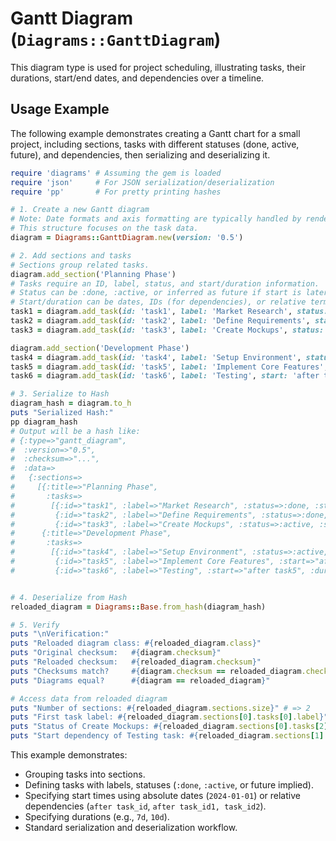 # Gantt Diagram (`Diagrams::GanttDiagram`)

This diagram type is used for project scheduling, illustrating tasks, their durations, start/end dates, and dependencies over a timeline.

## Usage Example

The following example demonstrates creating a Gantt chart for a small project, including sections, tasks with different statuses (done, active, future), and dependencies, then serializing and deserializing it.

```ruby
require 'diagrams' # Assuming the gem is loaded
require 'json'     # For JSON serialization/deserialization
require 'pp'       # For pretty printing hashes

# 1. Create a new Gantt diagram
# Note: Date formats and axis formatting are typically handled by rendering tools.
# This structure focuses on the task data.
diagram = Diagrams::GanttDiagram.new(version: '0.5')

# 2. Add sections and tasks
# Sections group related tasks.
diagram.add_section('Planning Phase')
# Tasks require an ID, label, status, and start/duration information.
# Status can be :done, :active, or inferred as future if start is later.
# Start/duration can be dates, IDs (for dependencies), or relative terms.
task1 = diagram.add_task(id: 'task1', label: 'Market Research', status: :done, start: '2024-01-01', duration: '7d')
task2 = diagram.add_task(id: 'task2', label: 'Define Requirements', status: :done, start: 'after task1', duration: '5d') # Dependency
task3 = diagram.add_task(id: 'task3', label: 'Create Mockups', status: :active, start: 'after task2', duration: '10d')

diagram.add_section('Development Phase')
task4 = diagram.add_task(id: 'task4', label: 'Setup Environment', status: :active, start: 'after task2', duration: '3d') # Parallel to task3
task5 = diagram.add_task(id: 'task5', label: 'Implement Core Features', start: 'after task3, task4', duration: '20d') # Depends on two tasks
task6 = diagram.add_task(id: 'task6', label: 'Testing', start: 'after task5', duration: '10d')

# 3. Serialize to Hash
diagram_hash = diagram.to_h
puts "Serialized Hash:"
pp diagram_hash
# Output will be a hash like:
# {:type=>"gantt_diagram",
#  :version=>"0.5",
#  :checksum=>"...",
#  :data=>
#   {:sections=>
#     [{:title=>"Planning Phase",
#       :tasks=>
#        [{:id=>"task1", :label=>"Market Research", :status=>:done, :start=>"2024-01-01", :duration=>"7d"},
#         {:id=>"task2", :label=>"Define Requirements", :status=>:done, :start=>"after task1", :duration=>"5d"},
#         {:id=>"task3", :label=>"Create Mockups", :status=>:active, :start=>"after task2", :duration=>"10d"}]},
#      {:title=>"Development Phase",
#       :tasks=>
#        [{:id=>"task4", :label=>"Setup Environment", :status=>:active, :start=>"after task2", :duration=>"3d"},
#         {:id=>"task5", :label=>"Implement Core Features", :start=>"after task3, task4", :duration=>"20d"},
#         {:id=>"task6", :label=>"Testing", :start=>"after task5", :duration=>"10d"}]}]}}


# 4. Deserialize from Hash
reloaded_diagram = Diagrams::Base.from_hash(diagram_hash)

# 5. Verify
puts "\nVerification:"
puts "Reloaded diagram class: #{reloaded_diagram.class}"
puts "Original checksum:   #{diagram.checksum}"
puts "Reloaded checksum:   #{reloaded_diagram.checksum}"
puts "Checksums match?     #{diagram.checksum == reloaded_diagram.checksum}"
puts "Diagrams equal?      #{diagram == reloaded_diagram}"

# Access data from reloaded diagram
puts "Number of sections: #{reloaded_diagram.sections.size}" # => 2
puts "First task label: #{reloaded_diagram.sections[0].tasks[0].label}" # => Market Research
puts "Status of Create Mockups: #{reloaded_diagram.sections[0].tasks[2].status}" # => :active
puts "Start dependency of Testing task: #{reloaded_diagram.sections[1].tasks[2].start}" # => after task5

```

This example demonstrates:
- Grouping tasks into sections.
- Defining tasks with labels, statuses (`:done`, `:active`, or future implied).
- Specifying start times using absolute dates (`2024-01-01`) or relative dependencies (`after task_id`, `after task_id1, task_id2`).
- Specifying durations (e.g., `7d`, `10d`).
- Standard serialization and deserialization workflow.